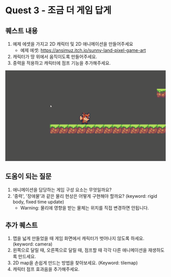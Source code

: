 # Quest 3 - 조금 더 게임 답게
## 퀘스트 내용
1. 예제 에셋을 가지고 2D 캐릭터 및 2D 애니메이션을 만들어주세요
	- 예제 에셋: https://ansimuz.itch.io/sunny-land-pixel-game-art
2. 캐릭터가 땅 위에서 움직이도록 만들어주세요.
3. 중력을 적용하고 캐릭터에 점프 기능을 추가해주세요.

![](media/Quest3.gif)
## 도움이 되는 질문
1. 애니메이션을 담당하는 게임 구성 요소는 무엇일까요?
2. '중력', '장애물'과 같은 물리 현상은 어떻게 구현해야 할까요? (keyword: rigid body, fixed time update)
	- Warning: 물리에 영향을 받는 물체는 위치를 직접 변경하면 안됩니다.

## 추가 퀘스트
1. 맵을 넓게 만들었을 때 게임 화면에서 캐릭터가 벗어나지 않도록 하세요. (keyword: camera)
2. 왼쪽으로 달릴 때, 오른쪽으로 달릴 때, 점프할 때 각각 다른 애니메이션을 재생하도록 만드세요.
3. 2D map을 손쉽게 만드는 방법을 찾아보세요. (Keyword: tilemap)
4. 캐릭터 점프 효과음을 추가해주세요.